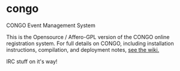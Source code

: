 congo
=====

CONGO Event Management System

This is the Opensource / Affero-GPL version of the CONGO online registration system.  For
full details on CONGO, including installation instructions, compilation, and deployment
notes, [see the wiki.](http://congo.wiki.stonekeep.com/)

IRC stuff on it's way!
